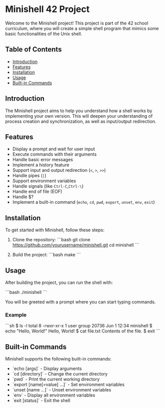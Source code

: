 
# Minishell 42 Project

Welcome to the Minishell project! This project is part of the 42 school curriculum, where you will create a simple shell program that mimics some basic functionalities of the Unix shell.

## Table of Contents

- [Introduction](#introduction)
- [Features](#features)
- [Installation](#installation)
- [Usage](#usage)
- [Built-in Commands](#built-in-commands)
## Introduction

The Minishell project aims to help you understand how a shell works by implementing your own version. This will deepen your understanding of process creation and synchronization, as well as input/output redirection.

## Features

- Display a prompt and wait for user input
- Execute commands with their arguments
- Handle basic error messages
- Implement a history feature
- Support input and output redirection (`<`, `>`, `>>`)
- Handle pipes (`|`)
- Support environment variables
- Handle signals (like `Ctrl-C`,`Ctrl-\`)
- Handle end of file (EOF)
- Handle $?
- Implement a built-in command (`echo`, `cd`, `pwd`, `export`, `unset`, `env`, `exit`)


## Installation

To get started with Minishell, follow these steps:

1. Clone the repository:
    \`\`\`bash
    git clone https://github.com/yourusername/minishell.git
    cd minishell
    \`\`\`

2. Build the project:
    \`\`\`bash
    make
    \`\`\`

## Usage

After building the project, you can run the shell with:

\`\`\`bash
./minishell
\`\`\`

You will be greeted with a prompt where you can start typing commands.

### Example

\`\`\`sh
$ ls -l
total 8
-rwxr-xr-x 1 user group 20736 Jun  1 12:34 minishell
$ echo "Hello, World!"
Hello, World!
$ cat file.txt
Contents of the file.
$ exit
\`\`\`

## Built-in Commands

Minishell supports the following built-in commands:

- \`echo [args]\` - Display arguments
- \`cd [directory]\` - Change the current directory
- \`pwd\` - Print the current working directory
- \`export [name[=value] ...]\` - Set environment variables
- \`unset [name ...]\` - Unset environment variables
- \`env\` - Display all environment variables
- \`exit [status]\` - Exit the shell
